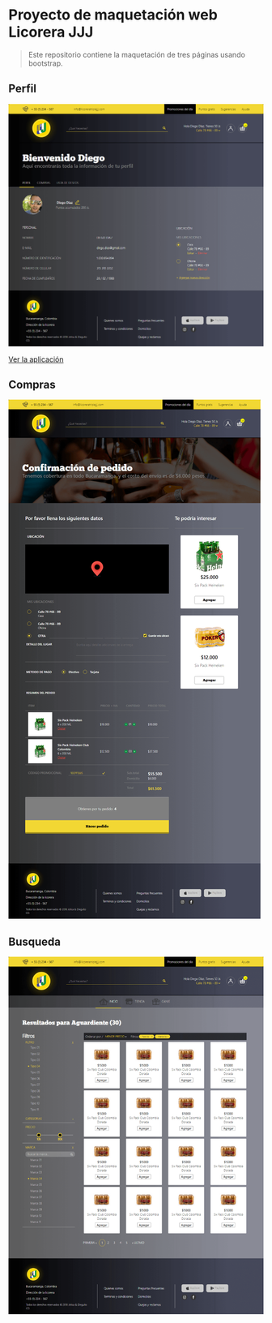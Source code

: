 # Proyecto de maquetación web Licorera JJJ

> Este repositorio contiene la maquetación de tres páginas usando bootstrap.

## Perfil

![Captura de la App](./readme-static/perfil.png)

[Ver la aplicación](https://ricrdomedina.github.io/mexico-establecimientos-gasolina-google-maps/)

## Compras

![Captura de la App](./readme-static/compras.png)

## Busqueda

![Captura de la App](./readme-static/busqueda.png)

